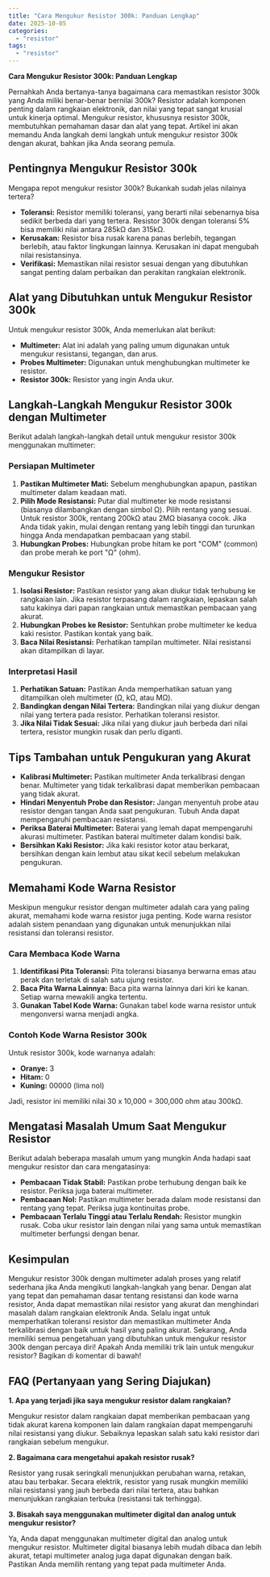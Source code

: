 ```yaml
---
title: "Cara Mengukur Resistor 300k: Panduan Lengkap"
date: 2025-10-05
categories: 
  - "resistor"
tags: 
  - "resistor"
---
```


**Cara Mengukur Resistor 300k: Panduan Lengkap**

Pernahkah Anda bertanya-tanya bagaimana cara memastikan resistor 300k yang Anda miliki benar-benar bernilai 300k? Resistor adalah komponen penting dalam rangkaian elektronik, dan nilai yang tepat sangat krusial untuk kinerja optimal. Mengukur resistor, khususnya resistor 300k, membutuhkan pemahaman dasar dan alat yang tepat. Artikel ini akan memandu Anda langkah demi langkah untuk mengukur resistor 300k dengan akurat, bahkan jika Anda seorang pemula.

## Pentingnya Mengukur Resistor 300k

Mengapa repot mengukur resistor 300k? Bukankah sudah jelas nilainya tertera?

- **Toleransi:** Resistor memiliki toleransi, yang berarti nilai sebenarnya bisa sedikit berbeda dari yang tertera. Resistor 300k dengan toleransi 5% bisa memiliki nilai antara 285kΩ dan 315kΩ.
- **Kerusakan:** Resistor bisa rusak karena panas berlebih, tegangan berlebih, atau faktor lingkungan lainnya. Kerusakan ini dapat mengubah nilai resistansinya.
- **Verifikasi:** Memastikan nilai resistor sesuai dengan yang dibutuhkan sangat penting dalam perbaikan dan perakitan rangkaian elektronik.

## Alat yang Dibutuhkan untuk Mengukur Resistor 300k

Untuk mengukur resistor 300k, Anda memerlukan alat berikut:

- **Multimeter:** Alat ini adalah yang paling umum digunakan untuk mengukur resistansi, tegangan, dan arus.
- **Probes Multimeter:** Digunakan untuk menghubungkan multimeter ke resistor.
- **Resistor 300k:** Resistor yang ingin Anda ukur.

## Langkah-Langkah Mengukur Resistor 300k dengan Multimeter

Berikut adalah langkah-langkah detail untuk mengukur resistor 300k menggunakan multimeter:

### Persiapan Multimeter

1. **Pastikan Multimeter Mati:** Sebelum menghubungkan apapun, pastikan multimeter dalam keadaan mati.
2. **Pilih Mode Resistansi:** Putar dial multimeter ke mode resistansi (biasanya dilambangkan dengan simbol Ω). Pilih rentang yang sesuai. Untuk resistor 300k, rentang 200kΩ atau 2MΩ biasanya cocok. Jika Anda tidak yakin, mulai dengan rentang yang lebih tinggi dan turunkan hingga Anda mendapatkan pembacaan yang stabil.
3. **Hubungkan Probes:** Hubungkan probe hitam ke port "COM" (common) dan probe merah ke port "Ω" (ohm).

### Mengukur Resistor

1. **Isolasi Resistor:** Pastikan resistor yang akan diukur tidak terhubung ke rangkaian lain. Jika resistor terpasang dalam rangkaian, lepaskan salah satu kakinya dari papan rangkaian untuk memastikan pembacaan yang akurat.
2. **Hubungkan Probes ke Resistor:** Sentuhkan probe multimeter ke kedua kaki resistor. Pastikan kontak yang baik.
3. **Baca Nilai Resistansi:** Perhatikan tampilan multimeter. Nilai resistansi akan ditampilkan di layar.

### Interpretasi Hasil

1. **Perhatikan Satuan:** Pastikan Anda memperhatikan satuan yang ditampilkan oleh multimeter (Ω, kΩ, atau MΩ).
2. **Bandingkan dengan Nilai Tertera:** Bandingkan nilai yang diukur dengan nilai yang tertera pada resistor. Perhatikan toleransi resistor.
3. **Jika Nilai Tidak Sesuai:** Jika nilai yang diukur jauh berbeda dari nilai tertera, resistor mungkin rusak dan perlu diganti.

## Tips Tambahan untuk Pengukuran yang Akurat

- **Kalibrasi Multimeter:** Pastikan multimeter Anda terkalibrasi dengan benar. Multimeter yang tidak terkalibrasi dapat memberikan pembacaan yang tidak akurat.
- **Hindari Menyentuh Probe dan Resistor:** Jangan menyentuh probe atau resistor dengan tangan Anda saat pengukuran. Tubuh Anda dapat mempengaruhi pembacaan resistansi.
- **Periksa Baterai Multimeter:** Baterai yang lemah dapat mempengaruhi akurasi multimeter. Pastikan baterai multimeter dalam kondisi baik.
- **Bersihkan Kaki Resistor:** Jika kaki resistor kotor atau berkarat, bersihkan dengan kain lembut atau sikat kecil sebelum melakukan pengukuran.

## Memahami Kode Warna Resistor

Meskipun mengukur resistor dengan multimeter adalah cara yang paling akurat, memahami kode warna resistor juga penting. Kode warna resistor adalah sistem penandaan yang digunakan untuk menunjukkan nilai resistansi dan toleransi resistor.

### Cara Membaca Kode Warna

1. **Identifikasi Pita Toleransi:** Pita toleransi biasanya berwarna emas atau perak dan terletak di salah satu ujung resistor.
2. **Baca Pita Warna Lainnya:** Baca pita warna lainnya dari kiri ke kanan. Setiap warna mewakili angka tertentu.
3. **Gunakan Tabel Kode Warna:** Gunakan tabel kode warna resistor untuk mengonversi warna menjadi angka.

### Contoh Kode Warna Resistor 300k

Untuk resistor 300k, kode warnanya adalah:

- **Oranye:** 3
- **Hitam:** 0
- **Kuning:** 00000 (lima nol)

Jadi, resistor ini memiliki nilai 30 x 10,000 = 300,000 ohm atau 300kΩ.

## Mengatasi Masalah Umum Saat Mengukur Resistor

Berikut adalah beberapa masalah umum yang mungkin Anda hadapi saat mengukur resistor dan cara mengatasinya:

- **Pembacaan Tidak Stabil:** Pastikan probe terhubung dengan baik ke resistor. Periksa juga baterai multimeter.
- **Pembacaan Nol:** Pastikan multimeter berada dalam mode resistansi dan rentang yang tepat. Periksa juga kontinuitas probe.
- **Pembacaan Terlalu Tinggi atau Terlalu Rendah:** Resistor mungkin rusak. Coba ukur resistor lain dengan nilai yang sama untuk memastikan multimeter berfungsi dengan benar.

## Kesimpulan

Mengukur resistor 300k dengan multimeter adalah proses yang relatif sederhana jika Anda mengikuti langkah-langkah yang benar. Dengan alat yang tepat dan pemahaman dasar tentang resistansi dan kode warna resistor, Anda dapat memastikan nilai resistor yang akurat dan menghindari masalah dalam rangkaian elektronik Anda. Selalu ingat untuk memperhatikan toleransi resistor dan memastikan multimeter Anda terkalibrasi dengan baik untuk hasil yang paling akurat. Sekarang, Anda memiliki semua pengetahuan yang dibutuhkan untuk mengukur resistor 300k dengan percaya diri! Apakah Anda memiliki trik lain untuk mengukur resistor? Bagikan di komentar di bawah!

## FAQ (Pertanyaan yang Sering Diajukan)

**1\. Apa yang terjadi jika saya mengukur resistor dalam rangkaian?**

Mengukur resistor dalam rangkaian dapat memberikan pembacaan yang tidak akurat karena komponen lain dalam rangkaian dapat mempengaruhi nilai resistansi yang diukur. Sebaiknya lepaskan salah satu kaki resistor dari rangkaian sebelum mengukur.

**2\. Bagaimana cara mengetahui apakah resistor rusak?**

Resistor yang rusak seringkali menunjukkan perubahan warna, retakan, atau bau terbakar. Secara elektrik, resistor yang rusak mungkin memiliki nilai resistansi yang jauh berbeda dari nilai tertera, atau bahkan menunjukkan rangkaian terbuka (resistansi tak terhingga).

**3\. Bisakah saya menggunakan multimeter digital dan analog untuk mengukur resistor?**

Ya, Anda dapat menggunakan multimeter digital dan analog untuk mengukur resistor. Multimeter digital biasanya lebih mudah dibaca dan lebih akurat, tetapi multimeter analog juga dapat digunakan dengan baik. Pastikan Anda memilih rentang yang tepat pada multimeter Anda.
